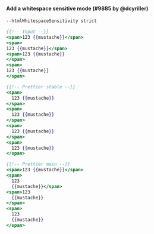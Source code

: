 #### Add a whitespace sensitive mode (#9885 by @dcyriller)

```sh
--htmlWhitespaceSensitivity strict
```

<!-- prettier-ignore -->
```hbs
{{!-- Input --}}
<span>123 {{mustache}}</span>
<span>
123 {{mustache}}</span>
<span>123 {{mustache}}
</span>
<span>
123 {{mustache}}
</span>

{{!-- Prettier stable --}}
<span>
  123 {{mustache}}
</span>
<span>
  123 {{mustache}}
</span>
<span>
  123 {{mustache}}
</span>
<span>
  123 {{mustache}}
</span>

{{!-- Prettier main --}}
<span>123 {{mustache}}</span>
<span>
  123
  {{mustache}}</span>
<span>123
  {{mustache}}
</span>
<span>
  123
  {{mustache}}
</span>
```
